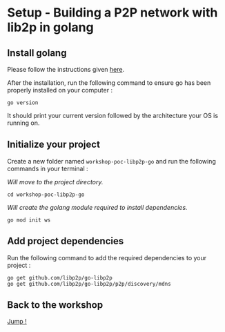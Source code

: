 # Setup - Building a P2P network with lib2p in golang

## Install golang

Please follow the instructions given [here](https://golang.org/doc/install).

After the installation, run the following command to ensure go has been properly installed on your computer :

```shell
go version
```

It should print your current version followed by the architecture your OS is running on.

## Initialize your project

Create a new folder named `workshop-poc-libp2p-go` and run the following commands in your terminal :

_Will move to the project directory._
```shell
cd workshop-poc-libp2p-go
```

_Will create the golang module required to install dependencies._
```shell
go mod init ws
```

## Add project dependencies

Run the following command to add the required dependencies to your project :

```shell
go get github.com/libp2p/go-libp2p
go get github.com/libp2p/go-libp2p/p2p/discovery/mdns
```

## Back to the workshop

[Jump !](./README.md)
